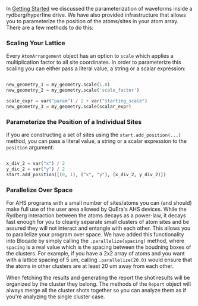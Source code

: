 In [Getting Started](../getting_started.md) we discussed the parameterization of waveforms inside a rydberg/hyperfine drive. We have also provided infrastructure that allows you to parameterize the position of the atoms/sites in your atom array. There are a few methods to do this:

### Scaling Your Lattice

Every `AtomArrangement` object has an option to `scale` which applies a multiplication factor to all site coordinates. In order to parameterize this scaling you can either pass a literal value, a string or a scalar expression:

```python

new_geometry_1 = my_geometry.scale(1.0)
new_geometry_2 = my_geometry.scale('scale_factor')

scale_expr = var("param") / 2 + var("starting_scale")
new_geometry_3 = my_geometry.scale(scalar_expr)
```

### Parameterize the Position of a Individual Sites

if you are constructing a set of sites using the `start.add_position(...)` method, you can pass a literal value, a string or a scalar expression to the `position` argument:

```python

x_div_2 = var("x") / 2
y_dic_2 = var("y") / 2
start.add_position([(0, 1), ("x", "y"), (x_div_2, y_div_2)])
```

### Parallelize Over Space

For AHS programs with a small number of sites/atoms you can (and should) make full use of the user area allowed by QuEra's AHS devices. While the Rydberg interaction between the atoms decays as a power-law, it decays fast enough for you to cleanly separate small clusters of atom sites and be assured they will not interact and entangle with each other. This allows you to parallelize your program over space. We have added this functionality into Bloqade by simply calling the `.parallelize(spacing)` method, where `spacing` is a real value which is the spacing between the boudning boxes of the clusters. For example, if you have a 2x2 array of atoms and you want with a lattice spacing of 5 um,  calling `.parallelize(20.0)` would ensure that the atoms in other clusters are at least 20 um away from each other.

When fetching the results and generating the report the shot results will be organized by the cluster they belong. The methods of the `Report` object will always merge all the cluster shots together so you can analyze them as if you're analyzing the single cluster case.
